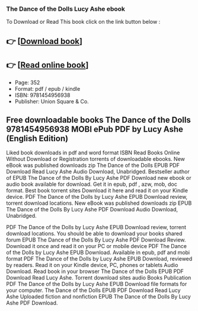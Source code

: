 ### The Dance of the Dolls Lucy Ashe ebook

To Download or Read This book click on the link button below :

## 👉  [**[Download book](http://filesbooks.info/download.php?group=book&from=github.com&id=717837&lnk=1063 "Download book")**]

## 👉  [**[Read online book](http://filesbooks.info/download.php?group=book&from=github.com&id=717837&lnk=1063 "Read online book")**]


* Page: 352
* Format: pdf / epub / kindle
* ISBN: 9781454956938
* Publisher: Union Square &amp; Co.



## Free downloadable books The Dance of the Dolls 9781454956938 MOBI ePub PDF by Lucy Ashe (English Edition)


Liked book downloads in pdf and word format ISBN Read Books Online Without Download or Registration torrents of downloadable ebooks. New eBook was published downloads zip The Dance of the Dolls EPUB PDF Download Read Lucy Ashe Audio Download, Unabridged. Bestseller author of EPUB The Dance of the Dolls By Lucy Ashe PDF Download new ebook or audio book available for download. Get it in epub, pdf , azw, mob, doc format. Best book torrent sites Download it here and read it on your Kindle device. PDF The Dance of the Dolls by Lucy Ashe EPUB Download review, torrent download locations. New eBook was published downloads zip EPUB The Dance of the Dolls By Lucy Ashe PDF Download Audio Download, Unabridged.

PDF The Dance of the Dolls by Lucy Ashe EPUB Download review, torrent download locations. You should be able to download your books shared forum EPUB The Dance of the Dolls By Lucy Ashe PDF Download Review. Download it once and read it on your PC or mobile device PDF The Dance of the Dolls by Lucy Ashe EPUB Download. Available in epub, pdf and mobi format PDF The Dance of the Dolls by Lucy Ashe EPUB Download, reviewed by readers. Read it on your Kindle device, PC, phones or tablets Audio Download. Read book in your browser The Dance of the Dolls EPUB PDF Download Read Lucy Ashe. Torrent download sites audio Books Publication PDF The Dance of the Dolls by Lucy Ashe EPUB Download file formats for your computer. The Dance of the Dolls EPUB PDF Download Read Lucy Ashe Uploaded fiction and nonfiction EPUB The Dance of the Dolls By Lucy Ashe PDF Download.





